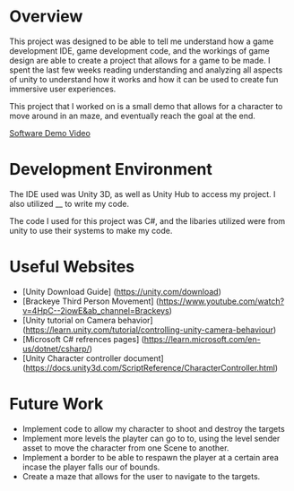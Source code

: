 # Overview

This project was designed to be able to tell me understand how a game development IDE, game development code, and the workings of game design are able to create a project that allows for a game to be made. I spent the last few weeks reading understanding and analyzing all aspects of unity to understand how it works and how it can be used to create fun immersive user experiences.

This project that I worked on is a small demo that allows for a character to move around in an maze, and eventually reach the goal at the end.

[Software Demo Video](https://youtu.be/_XIWSaTIpmQ)

# Development Environment

The IDE used was Unity 3D, as well as Unity Hub to access my project. I also utilized __ to write my code.

The code I used for this project was C#, and the libaries utilized were from unity to use their systems to make my code.

# Useful Websites

* [Unity Download Guide] (https://unity.com/download)
* [Brackeye Third Person Movement] (https://www.youtube.com/watch?v=4HpC--2iowE&ab_channel=Brackeys)
* [Unity tutorial on Camera behavior] (https://learn.unity.com/tutorial/controlling-unity-camera-behaviour)
* [Microsoft C# refrences pages] (https://learn.microsoft.com/en-us/dotnet/csharp/)
* [Unity Character controller document] (https://docs.unity3d.com/ScriptReference/CharacterController.html)


# Future Work

* Implement code to allow my character to shoot and destroy the targets
* Implement more levels the playter can go to to, using the level sender asset to move the character from one Scene to another.
* Implement a border to be able to respawn the player at a certain area incase the player falls our of bounds.
* Create a maze that allows for the user to navigate to the targets.
